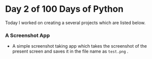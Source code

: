 # Day 2 of 100 Days of Python
Today I worked on creating a several projects which are listed below.

### A Screenshot App
- A simple screenshot taking app which takes the screenshot of the present screen and saves it in the file name as `test.png` .